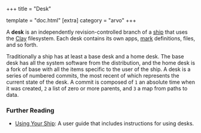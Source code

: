+++
title = "Desk"

template = "doc.html"
[extra]
category = "arvo"
+++

A **desk** is an independently revision-controlled branch of a [ship](../ship) that uses the [Clay](../clay) filesystem. Each desk contains its own apps, [mark](../mark) definitions, files, and so forth.

Traditionally a ship has at least a base desk and a home desk. The base desk has all the system software from the distribution, and the home desk is a fork of base with all the items specific to the user of the ship. A desk is a series of numbered commits, the most recent of which represents the current state of the desk. A commit is composed of `1` an absolute time when it was created, `2` a list of zero or more parents, and `3` a map from paths to data.

### Further Reading

- [Using Your Ship](@/using/operations/using-your-ship.md#filesystem): A user guide that includes instructions for using desks.

